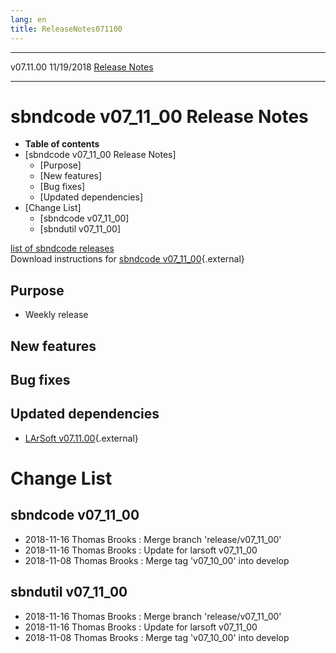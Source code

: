 ```yaml
---
lang: en
title: ReleaseNotes071100
---
```


  ----------- ------------ -- -- ------------------------------------------------------
  v07.11.00   11/19/2018         [Release Notes](ReleaseNotes071100.html)
  ----------- ------------ -- -- ------------------------------------------------------



sbndcode v07\_11\_00 Release Notes
======================================================================================

-   **Table of contents**
-   [sbndcode v07\_11\_00 Release
    Notes]
    -   [Purpose]
    -   [New features]
    -   [Bug fixes]
    -   [Updated dependencies]
-   [Change List]
    -   [sbndcode v07\_11\_00]
    -   [sbndutil v07\_11\_00]

[list of sbndcode
releases](List_of_SBND_code_releases.html)\
Download instructions for [sbndcode
v07\_11\_00](http://scisoft.fnal.gov/scisoft/bundles/sbnd/v07_11_00/sbndcode-v07_11_00.html){.external}



Purpose
----------------------------------

-   Weekly release



New features
--------------------------------------------



Bug fixes
--------------------------------------



Updated dependencies
------------------------------------------------------------

-   [LArSoft
    v07.11.00](https://cdcvs.fnal.gov/redmine/projects/larsoft/wiki/ReleaseNotes071100){.external}



Change List
==========================================



sbndcode v07\_11\_00
----------------------------------------------------------

-   2018-11-16 Thomas Brooks : Merge branch \'release/v07\_11\_00\'
-   2018-11-16 Thomas Brooks : Update for larsoft v07\_11\_00
-   2018-11-08 Thomas Brooks : Merge tag \'v07\_10\_00\' into develop



sbndutil v07\_11\_00
----------------------------------------------------------

-   2018-11-16 Thomas Brooks : Merge branch \'release/v07\_11\_00\'
-   2018-11-16 Thomas Brooks : Update for larsoft v07\_11\_00
-   2018-11-08 Thomas Brooks : Merge tag \'v07\_10\_00\' into develop
